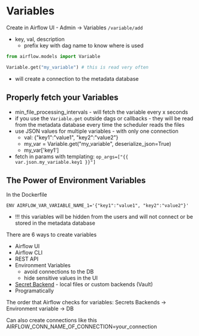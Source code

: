 # Variables

Create in Airflow UI - Admin -> Variables `/variable/add`
- key, val, description
    - prefix key with dag name to know where is used

```python
from airflow.models import Variable

Variable.get("my_variable") # this is read very often
```
- will create a connection to the metadata database

## Properly fetch your Variables
- min_file_processing_intervals - will fetch the variable every x seconds
- if you use the `Variable.get` outside dags or callbacks - they will be read from the metadata database every time the scheduler reads the files
- use JSON values for multiple variables - with only one connection
    - val: {"key1":"value1", "key2":"value2"}
    - my_var = Variable.get("my_variable", deserialize_json=True)
    - my_var['key1']
- fetch in params with templating:
    `op_args=["{{ var.json.my_variable.key1 }}"]`

## The Power of Environment Variables

In the Dockerfile
```Docker
ENV AIRFLOW_VAR_VARIABLE_NAME_1='{"key1":"value1", "key2":"value2"}'
```
- !!! this variables will be hidden from the users and will not connect or be stored in the metadata database

There are 6 ways to create variables
- Airflow UI
- Airflow CLI
- REST API
- Environment Variables
    - avoid connections to the DB
    - hide sensitive values in the UI
- [Secret Backend](https://airflow.apache.org/docs/apache-airflow/stable/security/secrets/secrets-backend/index.html) - local files or custom backends (Vault)
- Programatically

The order that Airflow checks for variables:
Secrets Backends -> Environment variable -> DB

Can also create connections like this
AIRFLOW_CONN_NAME_OF_CONNECTION=your_connection
